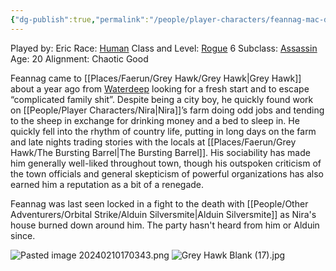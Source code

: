 ```yaml
---
{"dg-publish":true,"permalink":"/people/player-characters/feannag-mac-damhan/","tags":["Character","Faerun","GreyHawk","PC"]}
---
```


Played by: Eric
Race: [Human](http://dnd5e.wikidot.com/human)
Class and Level: [Rogue](http://dnd5e.wikidot.com/rogue) 6
Subclass: [Assassin](https://dnd5e.wikidot.com/rogue:assassin)
Age: 20
Alignment: Chaotic Good

Feannag came to [[Places/Faerun/Grey Hawk/Grey Hawk\|Grey Hawk]] about a year ago from [Waterdeep](https://forgottenrealms.fandom.com/wiki/Waterdeep) looking for a fresh start and to escape “complicated family shit”. Despite being a city boy, he quickly found work on [[People/Player Characters/Nira\|Nira]]’s farm doing odd jobs and tending to the sheep in exchange for drinking money and a bed to sleep in. He quickly fell into the rhythm of country life, putting in long days on the farm and late nights trading stories with the locals at [[Places/Faerun/Grey Hawk/The Bursting Barrel\|The Bursting Barrel]]. His sociability has made him generally well-liked throughout town, though his outspoken criticism of the town officials and general skepticism of powerful organizations has also earned him a reputation as a bit of a renegade.

Feannag was last seen locked in a fight to the death with [[People/Other Adventurers/Orbital Strike/Alduin Silversmite\|Alduin Silversmite]] as Nira's house burned down around him.  The party hasn't heard from him or Alduin since.  

![Pasted image 20240210170343.png](/img/user/Z_Attachments/Pasted%20image%2020240210170343.png)
![Grey Hawk Blank (17).jpg](/img/user/Z_Attachments/Grey%20Hawk%20Blank%20(17).jpg)

